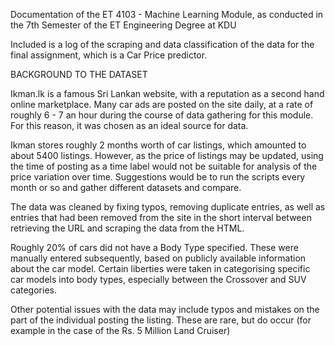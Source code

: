Documentation of the ET 4103 - Machine Learning Module, as conducted in the 7th Semester of the ET Engineering Degree at KDU

Included is a log of the scraping and data classification of the data for the final assignment, which is a Car Price predictor.

BACKGROUND TO THE DATASET

Ikman.lk is a famous Sri Lankan website, with a reputation as a second hand online marketplace. Many car ads are posted on the site daily, at a rate of roughly 6 - 7 an hour during the course of data gathering for this module. For this reason, it was chosen as an ideal source for data. 

Ikman stores roughly 2 months worth of car listings, which amounted to about 5400 listings. However, as the price of listings may be updated, using the time of posting as a time label would not be suitable for analysis of the price variation over time. Suggestions would be to run the scripts every month or so and gather different datasets and compare. 

The data was cleaned by fixing typos, removing duplicate entries, as well as entries that had been removed from the site in the short interval between retrieving the URL and scraping the data from the HTML. 

Roughly 20% of cars did not have a Body Type specified. These were manually entered subsequently, based on publicly available information about the car model. Certain liberties were taken in categorising specific car models into body types, especially between the Crossover and SUV categories. 

Other potential issues with the data may include typos and mistakes on the part of the individual posting the listing. These are rare, but do occur (for example in the case of the Rs. 5 Million Land Cruiser)
